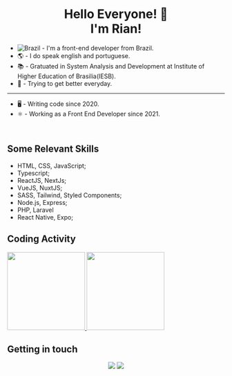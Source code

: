 <h1 align="center">Hello Everyone! 🙋 <br/ > I'm Rian! </h1>

-  ![Brazil](https://raw.githubusercontent.com/stevenrskelton/flag-icon/master/png/16/country-4x3/br.png "Brazil")  - I'm a front-end developer from Brazil.
- 🌎  - I do speak english and portuguese.
- 📚  - Gratuated in System Analysis and Development at Institute of Higher Education of Brasilia(IESB).
- 🚀  - Trying to get better everyday.

---

- 🖥   - Writing code since 2020.
- ⚛️   - Working as a Front End Developer since 2021.

<br />

## Some Relevant Skills
- HTML, CSS, JavaScript;
- Typescript;
- ReactJS, NextJs;
- VueJS, NuxtJS; 
- SASS, Tailwind, Styled Components;
- Node.js, Express;
- PHP, Laravel
- React Native, Expo;
  
## Coding Activity
<div display="flex">
  <a href="https://github.com/hbalardin">
  <img height="180em" src="https://github-readme-stats.vercel.app/api?username=idkrian&show_icons=true&theme=dark&include_all_commits=true&count_private=true"/>
  <img height="180em" src="https://github-readme-stats.vercel.app/api/top-langs/?username=idkrian&layout=compact&langs_count=7&theme=dark"/>
  </a>
</div>

## Getting in touch
<p align = "center">
  <a href = "mailto:riansouza0@gmail.com"><img src="https://img.shields.io/badge/-Gmail-%23333?style=for-the-badge&logo=gmail&logoColor=white" target="_blank"></a>
  <a href="https://www.linkedin.com/in/riansouza/" target="_blank"><img src="https://img.shields.io/badge/-LinkedIn-%230077B5?style=for-the-badge&logo=linkedin&logoColor=white" target="_blank"></a> 
